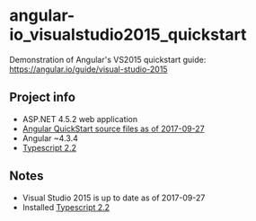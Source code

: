 # angular-io_visualstudio2015_quickstart
Demonstration of Angular's VS2015 quickstart guide: https://angular.io/guide/visual-studio-2015

## Project info
- ASP.NET 4.5.2 web application
- [Angular QuickStart source files as of 2017-09-27](https://github.com/angular/quickstart/tree/47970f99f8ffa7a96c85fcb3a54d2f210e6e27b1)
- Angular ~4.3.4
- [Typescript 2.2](https://www.microsoft.com/en-us/download/details.aspx?id=48593&751be11f-ede8-5a0c-058c-2ee190a24fa6=True) 

## Notes
- Visual Studio 2015 is up to date as of 2017-09-27
- Installed [Typescript 2.2](https://github.com/Microsoft/TypeScript/releases/tag/v2.2-rc) 
